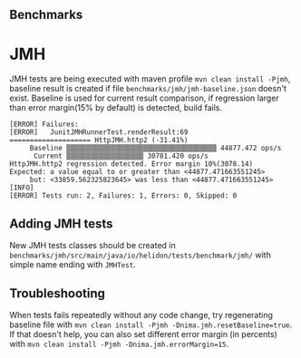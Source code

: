 Benchmarks
---

# JMH

JMH tests are being executed with maven profile `mvn clean install -Pjmh`, baseline result is created if
file `benchmarks/jmh/jmh-baseline.json` doesn't exist. Baseline is used for current result comparison, if regression larger than
error margin(15% by default)
is detected, build fails.

```shell
[ERROR] Failures: 
[ERROR]   JunitJMHRunnerTest.renderResult:69 
==================== HttpJMH.http2 (-31.41%)
     Baseline ▒▒▒▒▒▒▒▒▒▒▒▒▒▒▒▒▒▒▒▒▒▒▒▒▒▒▒▒▒▒▒▒▒▒▒▒▒ 44877.472 ops/s
      Current ▒▒▒▒▒▒▒▒▒▒▒▒▒▒▒▒▒▒▒ 30781.420 ops/s
HttpJMH.http2 regression detected. Error margin 10%(3078.14)
Expected: a value equal to or greater than <44877.471663551245>
     but: <33859.562325823645> was less than <44877.471663551245>
[INFO] 
[ERROR] Tests run: 2, Failures: 1, Errors: 0, Skipped: 0
```

## Adding JMH tests

New JMH tests classes should be created in `benchmarks/jmh/src/main/java/io/helidon/tests/benchmark/jmh/`
with simple name ending with `JMHTest`.

## Troubleshooting

When tests fails repeatedly without any code change, try regenerating baseline file
with `mvn clean install -Pjmh -Dnima.jmh.resetBaseline=true`. If that doesn't help, you can also set different error margin (in
percents) with
`mvn clean install -Pjmh -Dnima.jmh.errorMargin=15`.